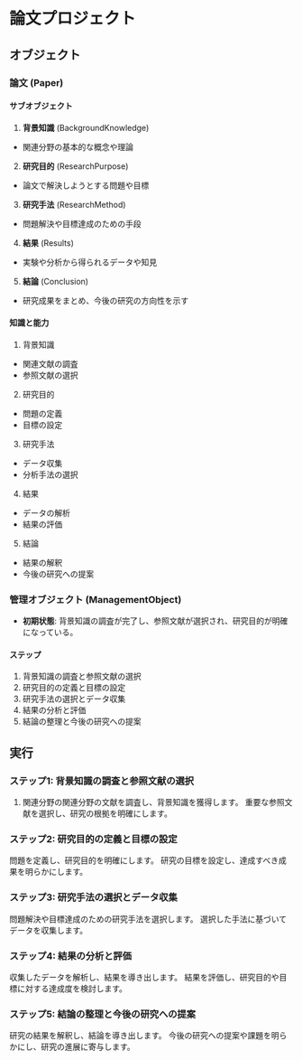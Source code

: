 # 論文プロジェクト
## オブジェクト
### 論文 (Paper)
#### サブオブジェクト
1. **背景知識** (BackgroundKnowledge)
- 関連分野の基本的な概念や理論
2. **研究目的** (ResearchPurpose)
- 論文で解決しようとする問題や目標
3. **研究手法** (ResearchMethod)
- 問題解決や目標達成のための手段
4. **結果** (Results)
- 実験や分析から得られるデータや知見
5. **結論** (Conclusion)
- 研究成果をまとめ、今後の研究の方向性を示す
#### 知識と能力
1. 背景知識
- 関連文献の調査
- 参照文献の選択
2. 研究目的
- 問題の定義
- 目標の設定
3. 研究手法
- データ収集
- 分析手法の選択
4. 結果
- データの解析
- 結果の評価
5. 結論
- 結果の解釈
- 今後の研究への提案
### 管理オブジェクト (ManagementObject)
- **初期状態**: 背景知識の調査が完了し、参照文献が選択され、研究目的が明確になっている。
#### ステップ
1. 背景知識の調査と参照文献の選択
2. 研究目的の定義と目標の設定
3. 研究手法の選択とデータ収集
4. 結果の分析と評価
5. 結論の整理と今後の研究への提案
## 実行
### ステップ1: 背景知識の調査と参照文献の選択
1. 関連分野の関連分野の文献を調査し、背景知識を獲得します。
重要な参照文献を選択し、研究の根拠を明確にします。
### ステップ2: 研究目的の定義と目標の設定
問題を定義し、研究目的を明確にします。
研究の目標を設定し、達成すべき成果を明らかにします。
### ステップ3: 研究手法の選択とデータ収集
問題解決や目標達成のための研究手法を選択します。
選択した手法に基づいてデータを収集します。
### ステップ4: 結果の分析と評価
収集したデータを解析し、結果を導き出します。
結果を評価し、研究目的や目標に対する達成度を検討します。
### ステップ5: 結論の整理と今後の研究への提案
研究の結果を解釈し、結論を導き出します。
今後の研究への提案や課題を明らかにし、研究の進展に寄与します。
